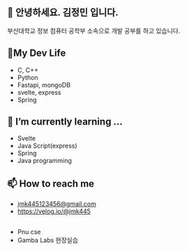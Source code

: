 ## 👋 안녕하세요. 김정민 입니다.
부산대학교 정보 컴퓨터 공학부 소속으로 개발 공부를 하고 있습니다.

## 👯My Dev Life
- C, C++
- Python
- Fastapi, mongoDB
- svelte, express
- Spring

## 🌱 I’m currently learning ...
- Svelte
- Java Script(express)
- Spring
- Java programming
  
## 📫 How to reach me
- jmk445123456@gmail.com
- https://velog.io/@jmk445

##
- Pnu cse
- Gamba Labs 현장실습



  

  
<!--
**jmk445/jmk445** is a ✨ _special_ ✨ repository because its `README.md` (this file) appears on your GitHub profile.

Here are some ideas to get you started:

- 🔭 I’m currently working on ...

- 👯 I’m looking to collaborate on ...
- 🤔 I’m looking for help with ...
- 💬 Ask me about ...
- 📫 How to reach me: ...
- 😄 Pronouns: ...
- ⚡ Fun fact: ...
-->
